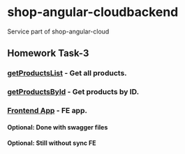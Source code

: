 # shop-angular-cloudbackend
Service part of shop-angular-cloud

## Homework Task-3

### [getProductsList](https://6fw4y49igd.execute-api.eu-west-1.amazonaws.com/dev/products) - Get all products.
### [getProductsById](https://6fw4y49igd.execute-api.eu-west-1.amazonaws.com/dev/products/1) - Get products by ID.
### [Frontend App](https://d1wesz2bdfhld4.cloudfront.net/) - FE app.

#### Optional: Done with swagger files
#### Optional: Still without sync FE

